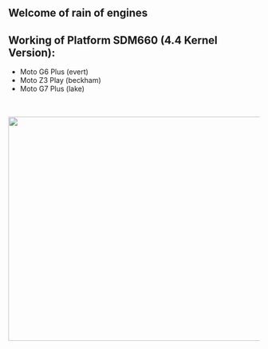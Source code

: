 ## Welcome of rain of engines

## Working of Platform SDM660 (4.4 Kernel Version):
 - Moto G6 Plus (evert)
 - Moto Z3 Play (beckham)
 - Moto G7 Plus (lake)

<p align="center">
 <br>
 <br>
  <samp>
    <img src="https://github.com/Motorola-6xx/.github/blob/master/qualcomm.webp" width="800px" height="450px" align="center">
    <br>
